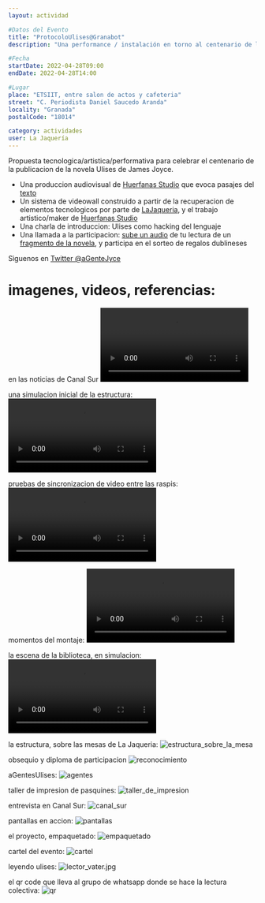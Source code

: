 ```yaml
---
layout: actividad

#Datos del Evento
title: "ProtocoloUlises@Granabot"
description: "Una performance / instalación en torno al centenario de la publicacion de Ulises de James Joyce"

#Fecha
startDate: 2022-04-28T09:00
endDate: 2022-04-28T14:00

#Lugar
place: "ETSIIT, entre salon de actos y cafeteria"
street: "C. Periodista Daniel Saucedo Aranda"
locality: "Granada"
postalCode: "18014"

category: actividades
user: La Jaquería
---
```


Propuesta tecnologica/artistica/performativa para celebrar el centenario de la publicacion de la novela Ulises de James Joyce. 

- Una produccion audiovisual de [Huerfanas Studio](https://www.huerfanas.studio/) que evoca pasajes del [texto](https://weblitera.com/book/?id=121&lng=5&ch=1&l=en)
- Un sistema de videowall construido a partir de la recuperacion de elementos tecnologicos por parte de [LaJaqueria](https://lajaqueria.org), y el trabajo artistico/maker de [Huerfanas Studio](https://www.huerfanas.studio/)
- Una charla de introduccion: Ulises como hacking del lenguaje 
- Una llamada a la participacion: [sube un audio](https://chat.whatsapp.com/L7qH4wunvdRJ9R87oOrb0y) de tu lectura de un [fragmento de la novela](https://weblitera.com/book/?id=121&lng=5&ch=1&l=en), y participa en el sorteo de regalos dublineses

Sìguenos en [Twitter @aGenteJyce](https://twitter.com/aGenteJoyce)

# imagenes, videos, referencias: 

en las noticias de Canal Sur
<video id="canalsur" class="video-js vjs-default-skin" src="https://lajaqueria.org/recursos/aGenteUlises/canal_sur.mp4" controls type='video/mp4' /></video>

una simulacion inicial de la estructura:
<video id="estructura" class="video-js vjs-default-skin" src="https://lajaqueria.org/recursos/aGenteUlises/estructura.mp4" controls type='video/mp4' /></video>

pruebas de sincronizacion de video entre las raspis:
<video id="video_sync" class="video-js vjs-default-skin" src="https://lajaqueria.org/recursos/aGenteUlises/video_sync.mp4" controls type='video/mp4' /></video>

momentos del montaje:
<video id="montaje" class="video-js vjs-default-skin" src="https://lajaqueria.org/recursos/aGenteUlises/montaje.mp4" controls type='video/mp4' /></video>

la escena de la biblioteca, en simulacion:
<video id="video_biblioteca" class="video-js vjs-default-skin" src="https://lajaqueria.org/recursos/aGenteUlises/video_biblioteca.mp4" controls type='video/mp4' /></video>

la estructura, sobre las mesas de La Jaqueria:
![estructura_sobre_la_mesa](https://lajaqueria.org/recursos/aGenteUlises/estructura_sobre_la_mesa.jpg)

obsequio y diploma de participacion
![reconocimiento](https://lajaqueria.org/recursos/aGenteUlises/reconocimiento.jpg)

aGentesUlises:
![agentes](https://lajaqueria.org/recursos/aGenteUlises/agentes.jpg)

taller de impresion de pasquines:
![taller_de_impresion](https://lajaqueria.org/recursos/aGenteUlises/taller_de_impresion.jpg)

entrevista en Canal Sur:
![canal_sur](https://lajaqueria.org/recursos/aGenteUlises/canal_sur.jpg)

pantallas en accion:
![pantallas](https://lajaqueria.org/recursos/aGenteUlises/pantallas.jpg)

el proyecto, empaquetado:
![empaquetado](https://lajaqueria.org/recursos/aGenteUlises/empaquetado.jpg)

cartel del evento:
![cartel](https://lajaqueria.org/recursos/aGenteUlises/cartel.jpg)

leyendo ulises:
![lector_vater.jpg](https://lajaqueria.org/recursos/aGenteUlises/lector_vater.jpg)

el qr code que lleva al grupo de whatsapp donde se hace la lectura colectiva:
![qr](https://lajaqueria.org/recursos/aGenteUlises/qr_code_whatssap_lectura_colectiva.jpg)

